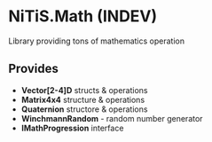 # NiTiS.Math (INDEV)
Library providing tons of mathematics operation 

## Provides
+ **Vector[2-4]D** structs & operations
+ **Matrix4x4** structure & operations
+ **Quaternion** structore & operations
+ **WinchmannRandom** - random number generator
+ **IMathProgression** interface